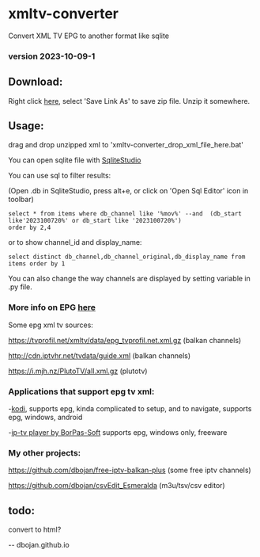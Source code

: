 
# xmltv-converter
Convert XML TV EPG to another format like sqlite

### version 2023-10-09-1

## Download: 
Right click [here](https://raw.githubusercontent.com/dbojan/xmltv-converter/main/xmltv-converter.zip), select 'Save Link As' to save zip file.
Unzip it somewhere.


## Usage:
drag and drop unzipped xml to 'xmltv-converter_drop_xml_file_here.bat'

You can open sqlite file with [SqliteStudio](https://github.com/pawelsalawa/sqlitestudio)

You can use sql to filter results:

(Open .db in SqliteStudio, press alt+e, or click on 'Open Sql Editor' icon in toolbar)
```
select * from items where db_channel like '%mov%' --and  (db_start like'2023100720%' or db_start like '2023100720%')
order by 2,4
```
or to show channel_id and display_name:
```
select distinct db_channel,db_channel_original,db_display_name from items order by 1
```

You can also change the way channels are displayed by setting variable in .py file.

### More info on EPG [here](https://github.com/iptv-org/epg)

Some epg xml tv sources:

https://tvprofil.net/xmltv/data/epg_tvprofil.net.xml.gz (balkan channels)

http://cdn.iptvhr.net/tvdata/guide.xml (balkan channels)

https://i.mjh.nz/PlutoTV/all.xml.gz (plutotv)


### Applications that support epg tv xml:

-[kodi](https://kodi.tv/), supports epg, kinda complicated to setup, and to navigate, supports epg, windows, android

-[ip-tv player by BorPas-Soft](https://borpas.info/iptvplayer) supports epg, windows only, freeware


### My other projects:

https://github.com/dbojan/free-iptv-balkan-plus (some free iptv channels)

https://github.com/dbojan/csvEdit_Esmeralda (m3u/tsv/csv editor)


## todo:
convert to html?

--
dbojan.github.io